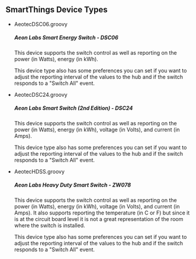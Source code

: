 <h2>SmartThings Device Types</h2>

<ul>
	<li>AeotecDSC06.groovy</li>
	<h5>Aeon Labs Smart Energy Switch - DSC06</h5>
	<span>
	<p>This device supports the switch control as well as reporting on the power (in Watts), energy (in kWh).</p>
	<p>This device type also has some preferences you can set if you want to adjust the reporting interval of the values to the hub and if the switch responds to a "Switch All" event.</p>
	</span>
	<li>AeotecDSC24.groovy</li>
	<h5>Aeon Labs Smart Switch (2nd Edition) - DSC24</h5>
	<span>
	<p>This device supports the switch control as well as reporting on the power (in Watts), energy (in kWh), voltage (in Volts), and current (in Amps).</p>
	<p>This device type also has some preferences you can set if you want to adjust the reporting interval of the values to the hub and if the switch responds to a "Switch All" event.</p>
	</span>
	<li>AeotecHDSS.groovy</li>
	<h5>Aeon Labs Heavy Duty Smart Switch - ZW078</h5>
	<span>
	<p>This device supports the switch control as well as reporting on the power (in Watts), energy (in kWh), voltage (in Volts), and current (in Amps). 
	It also supports reporting the temperature (in C or F) but since it is at the circuit board level it is not a great representation of the room where the switch is installed.</p>
	<p>This device type also has some preferences you can set if you want to adjust the reporting interval of the values to the hub and if the switch responds to a "Switch All" event.</p>
	</span>
</ul>
